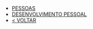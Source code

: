 - [PESSOAS](people/4-people?id=pessoas)
- [DESENVOLVIMENTO PESSOAL](people/4-1-personal-development?id=desenvolvimento-pessoal)
- [< VOLTAR](/README?id=introdução)
